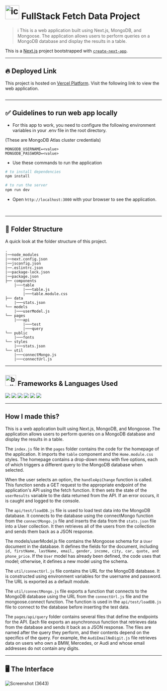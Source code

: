 
# <img src="https://user-images.githubusercontent.com/74038190/221857969-f37e1717-1470-4fe4-abb5-88b334cf64ea.png" alt="icon of todo list" width="45" /> FullStack Fetch Data Project

> :information_source: This is a web application built using Next.js, MongoDB, and Mongoose. The application allows users to perform queries on a MongoDB database and display the results in a table.

This is a [Next.js](https://nextjs.org/) project bootstrapped with [`create-next-app`](https://github.com/vercel/next.js/tree/canary/packages/create-next-app).

<hr>

## :fire: Deployed Link ##

This project is hosted on [Vercel Platform](https://vercel.com/). Visit the following link to view the web application.

```

```
<hr>

## ✅ Guidelines to run web app locally

- For this app to work, you need to configure the following environment variables in your .env file in the root directory.

(These are MongoDB Atlas cluster credentials)

```
MONGODB_USERNAME=<value>
MONGODB_PASSWORD=<value>
```

- Use these commands to run the application

```bash
# to install dependencies 
npm install

# to run the server
npm run dev

```

- Open `http://localhost:3000` with your browser to see the application.

<br>

<hr>

## :open_file_folder: Folder Structure

A quick look at the folder structure of this project.

    .
    |──node_modules
    |──next.config.json
    |──jsconfig.json
    |──.eslintrc.json
    |──package-lock.json
    |──package.json
    ├── components
        |───table
            |───table.js
            |───table.module.css
    ├── data
        |───stats.json
    └── models
        |───userModel.js
    └── pages
        |───api
            |───test
            |───query
    └── public
        |───fonts
    └── styles
        |───stats.json
    └── util
        |───connectMongo.js
        |───connectUrl.js
    

<hr>

## <img src="https://user-images.githubusercontent.com/74038190/221857984-5bf77e81-6f65-4502-a7c8-f29a978efb3f.png" alt="bullseye" width="35" /> Frameworks & Languages Used
<img src="https://img.shields.io/badge/next.js-000000?style=for-the-badge&logo=nextdotjs&logoColor=white" /> <img src="https://img.shields.io/badge/Node.js-339933?style=for-the-badge&logo=nodedotjs&logoColor=white" />  <img src="https://img.shields.io/badge/Express.js-000000?style=for-the-badge&logo=express&logoColor=white" />
<img src="https://img.shields.io/badge/JavaScript-323330?style=for-the-badge&logo=javascript&logoColor=F7DF1E" />
<img src="https://img.shields.io/badge/MongoDB-4EA94B?style=for-the-badge&logo=mongodb&logoColor=white" />
<img src="https://img.shields.io/badge/CSS3-1572B6?style=for-the-badge&logo=css3&logoColor=white" />

<hr>

## How I made this?

This is a web application built using Next.js, MongoDB, and Mongoose. The application allows users to perform queries on a MongoDB database and display the results in a table.

The `index.js` file in the `pages` folder contains the code for the homepage of the application. It imports the `table` component and the `Home.module.css` styles. The homepage contains a drop-down menu with five options, each of which triggers a different query to the MongoDB database when selected.

When the user selects an option, the `handleApiChange` function is called. This function sends a GET request to the appropriate endpoint of the application's API using the fetch function. It then sets the state of the `userResults` variable to the data returned from the API. If an error occurs, it is caught and logged to the console.

The `api/test/loadDB.js` file is used to load test data into the MongoDB database. It connects to the database using the connectMongo function from the `connectMongo.js` file and inserts the data from the `stats.json` file into a User collection. It then retrieves all of the users from the collection and sends them back as a JSON response.

The models/userModel.js file contains the Mongoose schema for a `User` document in the database. It defines the fields for the document, including `id, firstName, lastName, email, gender, income, city, car, quote, and phone_price`. If the `User` model has already been defined, the code uses that model; otherwise, it defines a new model using the schema.

The `util/connectUrl.js` file contains the URL for the MongoDB database. It is constructed using environment variables for the username and password. The URL is exported as a default module.

The `util/connectMongo.js` file exports a function that connects to the MongoDB database using the URL from the `connectUrl.js` file and the mongoose.connect function. The function is used in the `api/test/loadDB.js` file to connect to the database before inserting the test data.

The `pages/api/query` folder contains several files that define the endpoints for the API. Each file exports an asynchronous function that retrieves data from the database and sends it back as a JSON response. The files are named after the query they perform, and their contents depend on the specifics of the query. For example, the `AudiEmailNoDigit.js` file retrieves data on users who own a BMW, Mercedes, or Audi and whose email addresses do not contain any digits.

<hr>

## 🖥️ The Interface

![Screenshot (3643)](https://user-images.githubusercontent.com/74038190/234667279-1f295485-4fe2-4b7b-a081-9306b3aa8469.png)


<!-- ## Getting Started

First, run the development server:

```bash
npm run dev
# or
yarn dev
# or
pnpm dev
```

Open [http://localhost:3000](http://localhost:3000) with your browser to see the result.

You can start editing the page by modifying `pages/index.js`. The page auto-updates as you edit the file.

[API routes](https://nextjs.org/docs/api-routes/introduction) can be accessed on [http://localhost:3000/api/hello](http://localhost:3000/api/hello). This endpoint can be edited in `pages/api/hello.js`.

The `pages/api` directory is mapped to `/api/*`. Files in this directory are treated as [API routes](https://nextjs.org/docs/api-routes/introduction) instead of React pages.

This project uses [`next/font`](https://nextjs.org/docs/basic-features/font-optimization) to automatically optimize and load Inter, a custom Google Font.

## Learn More

To learn more about Next.js, take a look at the following resources:

- [Next.js Documentation](https://nextjs.org/docs) - learn about Next.js features and API.
- [Learn Next.js](https://nextjs.org/learn) - an interactive Next.js tutorial.

You can check out [the Next.js GitHub repository](https://github.com/vercel/next.js/) - your feedback and contributions are welcome!
 -->
